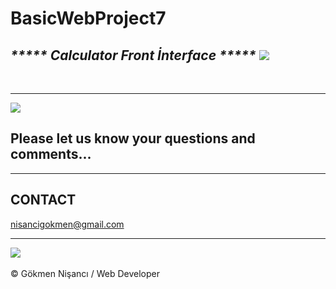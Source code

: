 # BasicWebProject7

<h2><i>  ***** Calculator Front İnterface ***** 
  <img src="https://media2.giphy.com/media/fRhSHzQ4NXOdrHIZJd/giphy.gif?cid=ecf05e47fdix98qo4wtmimknhced068t8dkzkw1l8h4jimui&rid=giphy.gif&ct=g">
  </i></h2> <br><hr>
<img src="https://media0.giphy.com/media/1USKMDPjuH4ovL7J5h/giphy.gif?cid=ecf05e472qbh1f7s0gkl1ci04rw78pnqghjksm0eyr1g5ttz&rid=giphy.gif&ct=g">

<h2>Please let us know your questions and comments... </h2>
<hr>
<h2> CONTACT </h2>
<a href = "http://www.gmail.com" > nisancigokmen@gmail.com</a> <br>
<hr>
<div>
<img src="https://media2.giphy.com/media/o7OChVtT1oqmk/giphy.gif?cid=ecf05e47fx9ynjz99zjmf57kq99g3tplmga8gd5s70e547kj&rid=giphy.gif&ct=g">
  
  
  
  
  
  

</div><br>
&copy; Gökmen Nişancı / Web Developer
